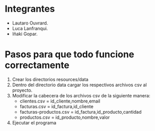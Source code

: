 # Integrantes
- Lautaro Ouvrard.
- Luca Lanfranqui.
- Iñaki Gopar.
# Pasos para que todo funcione correctamente
1. Crear los directorios resources/data
2. Dentro del directorio data cargar los respectivos archivos csv al proyecto.
3. Modificar la cabecera de los archivos csv de la siguiente manera:
   - clientes.csv = id_cliente,nombre,email
   - facturas.csv = id_factura,id_cliente
   - facturas-productos.csv = id_factura,id_producto,cantidad
   - productos.csv = id_producto,nombre,valor
4. Ejecutar el programa

